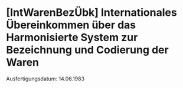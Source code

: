 # [IntWarenBezÜbk] Internationales Übereinkommen über das Harmonisierte System zur Bezeichnung und Codierung der Waren

Ausfertigungsdatum: 14.06.1983

 